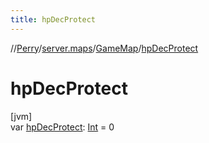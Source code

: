 ```yaml
---
title: hpDecProtect
---
```

//[Perry](../../../index.html)/[server.maps](../index.html)/[GameMap](index.html)/[hpDecProtect](hp-dec-protect.html)



# hpDecProtect



[jvm]\
var [hpDecProtect](hp-dec-protect.html): [Int](https://kotlinlang.org/api/latest/jvm/stdlib/kotlin/-int/index.html) = 0




